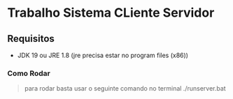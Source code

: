 # Trabalho Sistema CLiente Servidor

## Requisitos

- JDK 19 ou JRE 1.8 (jre precisa estar no program files (x86)) 

### Como Rodar
> para rodar basta usar o seguinte comando no terminal
    ./runserver.bat

